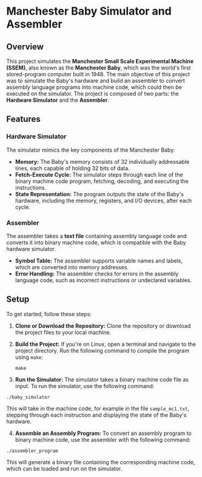 # Manchester Baby Simulator and Assembler

## Overview

This project simulates the **Manchester Small Scale Experimental Machine (SSEM)**, also known as the **Manchester Baby**, which was the world's first stored-program computer built in 1948. The main objective of this project was to simulate the Baby's hardware and build an assembler to convert assembly language programs into machine code, which could then be executed on the simulator. The project is composed of two parts: the **Hardware Simulator** and the **Assembler**.

## Features

### Hardware Simulator

The simulator mimics the key components of the Manchester Baby:
- **Memory:** The Baby's memory consists of 32 individually addressable lines, each capable of holding 32 bits of data.
- **Fetch-Execute Cycle:** The simulator steps through each line of the binary machine code program, fetching, decoding, and executing the instructions.
- **State Representation:** The program outputs the state of the Baby's hardware, including the memory, registers, and I/O devices, after each cycle.

### Assembler

The assembler takes a **text file** containing assembly language code and converts it into binary machine code, which is compatible with the Baby hardware simulator.
- **Symbol Table:** The assembler supports variable names and labels, which are converted into memory addresses.
- **Error Handling:** The assembler checks for errors in the assembly language code, such as incorrect instructions or undeclared variables.

## Setup

To get started, follow these steps:

1. **Clone or Download the Repository:**
   Clone the repository or download the project files to your local machine.

2. **Build the Project:**
   If you're on Linux, open a terminal and navigate to the project directory. Run the following command to compile the program using `make`:

   ```shell
   make
   ```


4. **Run the Simulator:**
The simulator takes a binary machine code file as input. To run the simulator, use the following command:

```shell
./baby_simulator
```

This will take in the machine code, for example in the file `sample_mc1.txt`, stepping through each instruction and displaying the state of the Baby's hardware.

4. **Assemble an Assembly Program:**
To convert an assembly program to binary machine code, use the assembler with the following command:

```shell
./assembler_program
```

This will generate a binary file containing the corresponding machine code, which can be loaded and run on the simulator.





